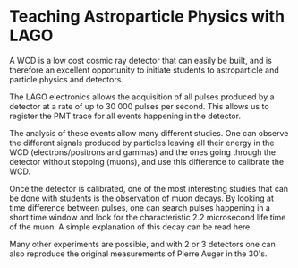 # Teaching Astroparticle Physics with LAGO

A WCD is a low cost cosmic ray detector that can easily be built, and is therefore an excellent opportunity to initiate students to astroparticle and particle physics and detectors.

The LAGO electronics allows the adquisition of all pulses produced by a detector at a rate of up to 30 000 pulses per second. This allows us to register the PMT trace for all events happening in the detector.

The analysis of these events allow many different studies. One can observe the different signals produced by particles leaving all their energy in the WCD (electrons/positrons and gammas) and the ones going through the detector without stopping (muons), and use this difference to calibrate the WCD.

Once the detector is calibrated, one of the most interesting studies that can be done with students is the observation of muon decays. By looking at time difference between pulses, one can search pulses happening in a short time window and look for the characteristic 2.2 microsecond life time of the muon. A simple explanation of this decay can be read here.

Many other experiments are possible, and with 2 or 3 detectors one can also reproduce the original measurements of Pierre Auger in the 30's.
